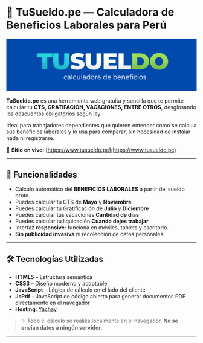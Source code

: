 # 💼 TuSueldo.pe — Calculadora de Beneficios Laborales para Perú

![Logo TuSueldo.pe](https://raw.githubusercontent.com/PercyTechX/TuSueldoPe/refs/heads/main/img-proyecto-tusueldope-rectancular.png)  


**TuSueldo.pe** es una herramienta web gratuita y sencilla que te permite calcular tu **CTS, GRATIFACIÓN, VACACIONES, ENTRE OTROS**, desglosando los descuentos obligatorios según ley.

Ideal para trabajadores dependientes que quieren entender como se calcula sus beneficios laborales y lo usa para comparar, sin necesidad de instalar nada ni registrarse.

🔗 **Sitio en vivo**: [https://www.tusueldo.pe](https://www.tusueldo.pe)

---

## 🧮 Funcionalidades

- Cálculo automático del **BENEFICIOS LABORALES** a partir del sueldo bruto.
- Puedes calcular tu CTS de **Mayo** y **Noviembre**.
- Puedes calcular tu Gratificación de **Julio** y **Diciembre**
- Puedes calcular tus vacaciones **Cantidad de dias**
- Puedes calcular tu liquidación **Cuando dejes trabajar**
- Interfaz **responsive**: funciona en móviles, tablets y escritorio.
- **Sin publicidad invasiva** ni recolección de datos personales.

---

## 🛠️ Tecnologías Utilizadas

- **HTML5** – Estructura semántica
- **CSS3** – Diseño moderno y adaptable
- **JavaScript** – Lógica de cálculo en el lado del cliente
- **JsPdf** -  JavaScript de código abierto para generar documentos PDF directamente en el navegador
- **Hosting**: [Yachay](https://yachay.lat/) 

> ✨ Todo el cálculo se realiza localmente en el navegador. **No se envían datos a ningún servidor.**

---


